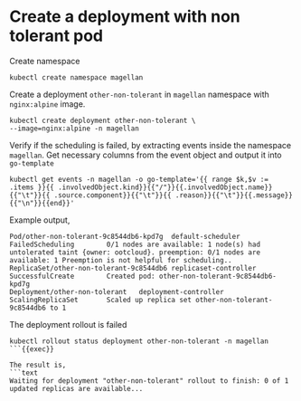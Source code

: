 # Create a deployment with non tolerant pod

Create namespace

`kubectl create namespace magellan`

Create a deployment `other-non-tolerant` in `magellan` namespace with `nginx:alpine` image.

```shell
kubectl create deployment other-non-tolerant \
--image=nginx:alpine -n magellan
```

Verify if the scheduling is failed, by extracting events inside the namespace `magellan`. Get necessary columns from the event object and output it into `go-template`

```
kubectl get events -n magellan -o go-template='{{ range $k,$v := .items }}{{ .involvedObject.kind}}{{"/"}}{{.involvedObject.name}}{{"\t"}}{{ .source.component}}{{"\t"}}{{ .reason}}{{"\t"}}{{.message}}{{"\n"}}{{end}}'

```

Example output,

```text
Pod/other-non-tolerant-9c8544db6-kpd7g  default-scheduler       FailedScheduling        0/1 nodes are available: 1 node(s) had untolerated taint {owner: ootcloud}. preemption: 0/1 nodes are available: 1 Preemption is not helpful for scheduling..
ReplicaSet/other-non-tolerant-9c8544db6 replicaset-controller   SuccessfulCreate        Created pod: other-non-tolerant-9c8544db6-kpd7g
Deployment/other-non-tolerant   deployment-controller   ScalingReplicaSet       Scaled up replica set other-non-tolerant-9c8544db6 to 1

```

The deployment rollout is failed

```
kubectl rollout status deployment other-non-tolerant -n magellan
```{{exec}}

The result is,
```text
Waiting for deployment "other-non-tolerant" rollout to finish: 0 of 1 updated replicas are available...
```